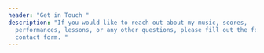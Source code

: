 ```yaml
---
header: "Get in Touch "
description: "If you would like to reach out about my music, scores,
  performances, lessons, or any other questions, please fill out the following
  contact form. "
---
```

